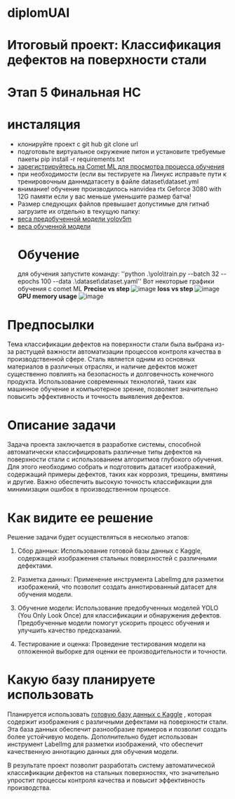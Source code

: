 # diplomUAI
# Итоговый проект: Классификация дефектов на поверхности стали
# Этап 5 Финальная НС
# инсталяция
* клонируйте проект с git hub git clone url
* подготовьте виртуальное окружение питон и установите требуемые пакеты pip install -r requirements.txt
* [зарегистрируйтесь на Comet ML для просмотра процесса обучения](https://www.comet.com/signup)
* при необходимости (если вы тестируете на Линукс исправьте пути к тренировочным даннмдатасету в файле dataset\dataset.yml
* внимание! обучение производилось наnvidea rtx Geforce 3080 with 12G памяти если у вас меньше уменьшите размер батча!
* Размер следующих файлов превышает допустимые для гитнаб загрузите их отдельно в текущую папку:
* [веса предобученной модели yolov5m](https://drive.google.com/file/d/1YEtAd-qBaWzYZYNW1f3ELR2irRsDqvR0/view?usp=sharing)
* [веса обученной модели](https://drive.google.com/file/d/1QiHryx_4KmehHnG_ljuUO6BCUQWv18wd/view?usp=sharing)
  # Обучение
  для обучения запустите команду:
  ''python .\yolo\train.py --batch 32 --epochs 100 --data  .\dataset\dataset.yaml''
  Вот некоторые графики обучения с comet ML
 **Precise vs step** 
![image](https://github.com/user-attachments/assets/646e2c20-a197-4f71-b4fa-bc955c9c0ce0)
**loss vs step**
  ![image](https://github.com/user-attachments/assets/51561315-d0f0-4e3d-aafc-fc90ae0cd629)
  **GPU memory usage**
  ![image](https://github.com/user-attachments/assets/77ab949b-15b5-499a-9446-8a539f683019)



# Предпосылки

Тема классификации дефектов на поверхности стали была выбрана из-за растущей важности автоматизации процессов контроля качества в производственной сфере. Сталь является одним из основных материалов в различных отраслях, и наличие дефектов может существенно повлиять на безопасность и долговечность конечного продукта. Использование современных технологий, таких как машинное обучение и компьютерное зрение, позволяет значительно повысить эффективность и точность выявления дефектов.

# Описание задачи

Задача проекта заключается в разработке системы, способной автоматически классифицировать различные типы дефектов на поверхности стали с использованием алгоритмов глубокого обучения. Для этого необходимо собрать и подготовить датасет изображений, содержащий примеры дефектов, таких как коррозия, трещины, вмятины и другие. Важно обеспечить высокую точность классификации для минимизации ошибок в производственном процессе.

# Как видите ее решение

Решение задачи будет осуществляться в несколько этапов:

1. Сбор данных: Использование готовой базы данных с Kaggle, содержащей изображения стальных поверхностей с различными дефектами.

2. Разметка данных: Применение инструмента LabelImg для разметки изображений, что позволит создать аннотированный датасет для обучения модели.

3. Обучение модели: Использование предобученных моделей YOLO (You Only Look Once) для классификации и обнаружения дефектов. Предобученные модели помогут ускорить процесс обучения и улучшить качество предсказаний.

4. Тестирование и оценка: Проведение тестирования модели на отложенной выборке для оценки ее производительности и точности.

# Какую базу планируете использовать

Планируется использовать [готовую базу данных с Kaggle](https://www.kaggle.com/datasets/zhangyunsheng/defects-class-and-location) , которая содержит изображения с различными дефектами на поверхности стали. Эта база данных обеспечит разнообразие примеров и позволит создать более устойчивую модель. Дополнительно будет использован инструмент LabelImg для разметки изображений, что обеспечит качественную аннотацию данных для обучения модели.

В результате проект позволит разработать систему автоматической классификации дефектов на стальных поверхностях, что значительно упростит процессы контроля качества и повысит эффективность производства.
